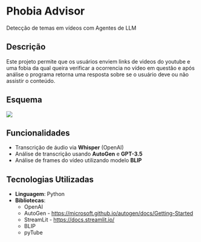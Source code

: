 # Phobia Advisor

Detecção de temas em vídeos com Agentes de LLM

## Descrição

Este projeto permite que os usuários enviem links de videos do youtube e uma fobia da qual queira verificar 
a ocorrencia no vídeo em questão e após análise o programa retorna uma resposta sobre se o usuário 
deve ou não assistir o conteúdo.

## Esquema 
![](imagens/Phobia_Advisor.png)

## Funcionalidades
- Transcrição de áudio via **Whisper** (OpenAI)
- Análise de transcrição usando **AutoGen** e **GPT-3.5**
- Análise de frames do vídeo utilizando modelo **BLIP**

## Tecnologias Utilizadas
- **Linguagem**: Python
- **Bibliotecas**:
    - OpenAI
    - AutoGen - https://microsoft.github.io/autogen/docs/Getting-Started
    - StreamLit - https://docs.streamlit.io/
    - BLIP
    - pyTube